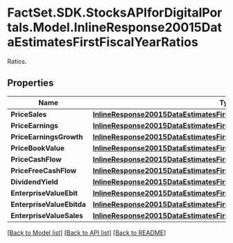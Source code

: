 # FactSet.SDK.StocksAPIforDigitalPortals.Model.InlineResponse20015DataEstimatesFirstFiscalYearRatios
Ratios.

## Properties

Name | Type | Description | Notes
------------ | ------------- | ------------- | -------------
**PriceSales** | [**InlineResponse20015DataEstimatesFirstFiscalYearRatiosPriceSales**](InlineResponse20015DataEstimatesFirstFiscalYearRatiosPriceSales.md) |  | [optional] 
**PriceEarnings** | [**InlineResponse20015DataEstimatesFirstFiscalYearRatiosPriceEarnings**](InlineResponse20015DataEstimatesFirstFiscalYearRatiosPriceEarnings.md) |  | [optional] 
**PriceEarningsGrowth** | [**InlineResponse20015DataEstimatesFirstFiscalYearRatiosPriceEarningsGrowth**](InlineResponse20015DataEstimatesFirstFiscalYearRatiosPriceEarningsGrowth.md) |  | [optional] 
**PriceBookValue** | [**InlineResponse20015DataEstimatesFirstFiscalYearRatiosPriceBookValue**](InlineResponse20015DataEstimatesFirstFiscalYearRatiosPriceBookValue.md) |  | [optional] 
**PriceCashFlow** | [**InlineResponse20015DataEstimatesFirstFiscalYearRatiosPriceCashFlow**](InlineResponse20015DataEstimatesFirstFiscalYearRatiosPriceCashFlow.md) |  | [optional] 
**PriceFreeCashFlow** | [**InlineResponse20015DataEstimatesFirstFiscalYearRatiosPriceFreeCashFlow**](InlineResponse20015DataEstimatesFirstFiscalYearRatiosPriceFreeCashFlow.md) |  | [optional] 
**DividendYield** | [**InlineResponse20015DataEstimatesFirstFiscalYearRatiosDividendYield**](InlineResponse20015DataEstimatesFirstFiscalYearRatiosDividendYield.md) |  | [optional] 
**EnterpriseValueEbit** | [**InlineResponse20015DataEstimatesFirstFiscalYearRatiosEnterpriseValueEbit**](InlineResponse20015DataEstimatesFirstFiscalYearRatiosEnterpriseValueEbit.md) |  | [optional] 
**EnterpriseValueEbitda** | [**InlineResponse20015DataEstimatesFirstFiscalYearRatiosEnterpriseValueEbitda**](InlineResponse20015DataEstimatesFirstFiscalYearRatiosEnterpriseValueEbitda.md) |  | [optional] 
**EnterpriseValueSales** | [**InlineResponse20015DataEstimatesFirstFiscalYearRatiosEnterpriseValueSales**](InlineResponse20015DataEstimatesFirstFiscalYearRatiosEnterpriseValueSales.md) |  | [optional] 

[[Back to Model list]](../README.md#documentation-for-models) [[Back to API list]](../README.md#documentation-for-api-endpoints) [[Back to README]](../README.md)

